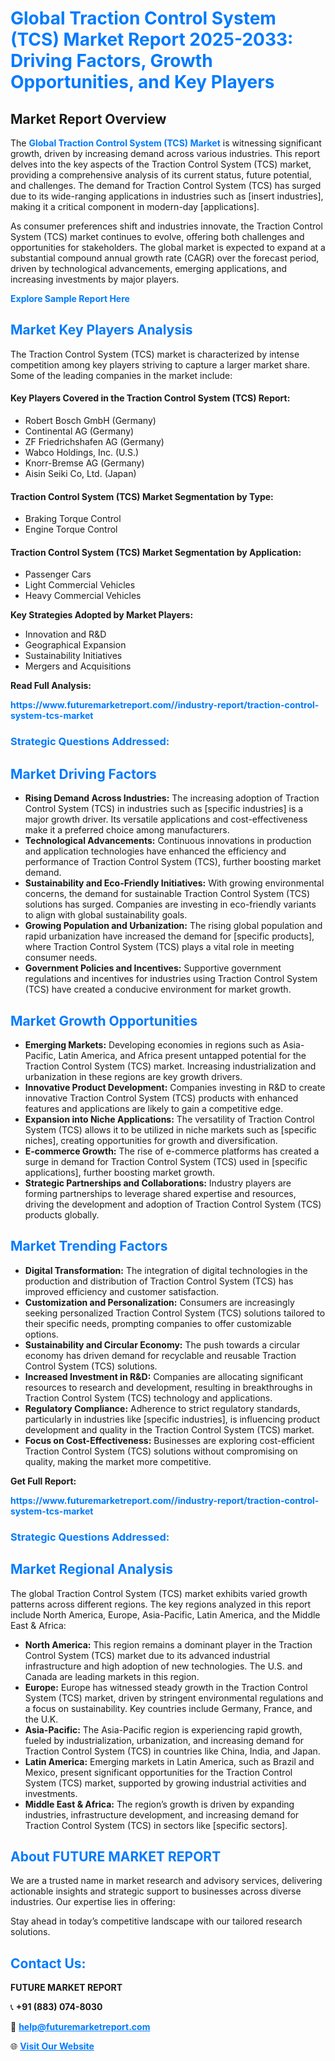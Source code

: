 <h1 style="color: #007BFF;">Global Traction Control System (TCS) Market Report 2025-2033: Driving Factors, Growth Opportunities, and Key Players</h1>

<section id="overview">
<h2>Market Report Overview</h2>
<p>The <a href="https://www.futuremarketreport.com//industry-report/traction-control-system-tcs-market" style="color: #007BFF; text-decoration: none;"><strong>Global Traction Control System (TCS) Market</strong></a> is witnessing significant growth, driven by increasing demand across various industries. This report delves into the key aspects of the Traction Control System (TCS) market, providing a comprehensive analysis of its current status, future potential, and challenges. The demand for Traction Control System (TCS) has surged due to its wide-ranging applications in industries such as [insert industries], making it a critical component in modern-day [applications].</p>
<p>As consumer preferences shift and industries innovate, the Traction Control System (TCS) market continues to evolve, offering both challenges and opportunities for stakeholders. The global market is expected to expand at a substantial compound annual growth rate (CAGR) over the forecast period, driven by technological advancements, emerging applications, and increasing investments by major players.</p>
</section>

<section id="overview">
<p><a href="https://www.futuremarketreport.com//request-sample/reportId=53836" style="color: #007BFF; text-decoration: none;"><strong>Explore Sample Report Here</strong></a></p>
</section>

<section id="key-players">
<h2 style="color: #007BFF;">Market Key Players Analysis</h2>
<p>The Traction Control System (TCS) market is characterized by intense competition among key players striving to capture a larger market share. Some of the leading companies in the market include:</p>
<h4>Key Players Covered in the Traction Control System (TCS) Report:</h4>
<ul><li>Robert Bosch GmbH (Germany)</li><li>Continental AG (Germany)</li><li>ZF Friedrichshafen AG (Germany)</li><li>Wabco Holdings, Inc. (U.S.)</li><li>Knorr-Bremse AG (Germany)</li><li>Aisin Seiki Co, Ltd. (Japan)</li></ul>
<h4>Traction Control System (TCS) Market Segmentation by Type:</h4>
<ul><li>Braking Torque Control</li><li>Engine Torque Control</li></ul>

<h4>Traction Control System (TCS) Market Segmentation by Application:</h4>
<ul><li>Passenger Cars</li><li>Light Commercial Vehicles</li><li>Heavy Commercial Vehicles</li></ul>
<p><strong>Key Strategies Adopted by Market Players:</strong></p>
<ul>
<li>Innovation and R&D</li>
<li>Geographical Expansion</li>
<li>Sustainability Initiatives</li>
<li>Mergers and Acquisitions</li>
</ul>
</section>

<section>
<p><strong>Read Full Analysis: </strong></p><a href="https://www.futuremarketreport.com//industry-report/traction-control-system-tcs-market" style="color: #007BFF; text-decoration: none;"><strong>https://www.futuremarketreport.com//industry-report/traction-control-system-tcs-market</strong></a>
<h3 style="color: #007BFF;">Strategic Questions Addressed:</h3>
</section>

<section id="driving-factors">
<h2 style="color: #007BFF;">Market Driving Factors</h2>
<ul>
<li><strong>Rising Demand Across Industries:</strong> The increasing adoption of Traction Control System (TCS) in industries such as [specific industries] is a major growth driver. Its versatile applications and cost-effectiveness make it a preferred choice among manufacturers.</li>
<li><strong>Technological Advancements:</strong> Continuous innovations in production and application technologies have enhanced the efficiency and performance of Traction Control System (TCS), further boosting market demand.</li>
<li><strong>Sustainability and Eco-Friendly Initiatives:</strong> With growing environmental concerns, the demand for sustainable Traction Control System (TCS) solutions has surged. Companies are investing in eco-friendly variants to align with global sustainability goals.</li>
<li><strong>Growing Population and Urbanization:</strong> The rising global population and rapid urbanization have increased the demand for [specific products], where Traction Control System (TCS) plays a vital role in meeting consumer needs.</li>
<li><strong>Government Policies and Incentives:</strong> Supportive government regulations and incentives for industries using Traction Control System (TCS) have created a conducive environment for market growth.</li>
</ul>
</section>

<section id="growth-opportunities">
<h2 style="color: #007BFF;">Market Growth Opportunities</h2>
<ul>
<li><strong>Emerging Markets:</strong> Developing economies in regions such as Asia-Pacific, Latin America, and Africa present untapped potential for the Traction Control System (TCS) market. Increasing industrialization and urbanization in these regions are key growth drivers.</li>
<li><strong>Innovative Product Development:</strong> Companies investing in R&D to create innovative Traction Control System (TCS) products with enhanced features and applications are likely to gain a competitive edge.</li>
<li><strong>Expansion into Niche Applications:</strong> The versatility of Traction Control System (TCS) allows it to be utilized in niche markets such as [specific niches], creating opportunities for growth and diversification.</li>
<li><strong>E-commerce Growth:</strong> The rise of e-commerce platforms has created a surge in demand for Traction Control System (TCS) used in [specific applications], further boosting market growth.</li>
<li><strong>Strategic Partnerships and Collaborations:</strong> Industry players are forming partnerships to leverage shared expertise and resources, driving the development and adoption of Traction Control System (TCS) products globally.</li>
</ul>
</section>

<section id="trending-factors">
<h2 style="color: #007BFF;">Market Trending Factors</h2>
<ul>
<li><strong>Digital Transformation:</strong> The integration of digital technologies in the production and distribution of Traction Control System (TCS) has improved efficiency and customer satisfaction.</li>
<li><strong>Customization and Personalization:</strong> Consumers are increasingly seeking personalized Traction Control System (TCS) solutions tailored to their specific needs, prompting companies to offer customizable options.</li>
<li><strong>Sustainability and Circular Economy:</strong> The push towards a circular economy has driven demand for recyclable and reusable Traction Control System (TCS) solutions.</li>
<li><strong>Increased Investment in R&D:</strong> Companies are allocating significant resources to research and development, resulting in breakthroughs in Traction Control System (TCS) technology and applications.</li>
<li><strong>Regulatory Compliance:</strong> Adherence to strict regulatory standards, particularly in industries like [specific industries], is influencing product development and quality in the Traction Control System (TCS) market.</li>
<li><strong>Focus on Cost-Effectiveness:</strong> Businesses are exploring cost-efficient Traction Control System (TCS) solutions without compromising on quality, making the market more competitive.</li>
</ul>
</section>

<section>
<p><strong>Get Full Report: </strong></p><a href="https://www.futuremarketreport.com//industry-report/traction-control-system-tcs-market" style="color: #007BFF; text-decoration: none;"><strong>https://www.futuremarketreport.com//industry-report/traction-control-system-tcs-market</strong></a>
<h3 style="color: #007BFF;">Strategic Questions Addressed:</h3>
</section>


<section id="regional-analysis">
<h2 style="color: #007BFF;">Market Regional Analysis</h2>
<p>The global Traction Control System (TCS) market exhibits varied growth patterns across different regions. The key regions analyzed in this report include North America, Europe, Asia-Pacific, Latin America, and the Middle East & Africa:</p>
<ul>
<li><strong>North America:</strong> This region remains a dominant player in the Traction Control System (TCS) market due to its advanced industrial infrastructure and high adoption of new technologies. The U.S. and Canada are leading markets in this region.</li>
<li><strong>Europe:</strong> Europe has witnessed steady growth in the Traction Control System (TCS) market, driven by stringent environmental regulations and a focus on sustainability. Key countries include Germany, France, and the U.K.</li>
<li><strong>Asia-Pacific:</strong> The Asia-Pacific region is experiencing rapid growth, fueled by industrialization, urbanization, and increasing demand for Traction Control System (TCS) in countries like China, India, and Japan.</li>
<li><strong>Latin America:</strong> Emerging markets in Latin America, such as Brazil and Mexico, present significant opportunities for the Traction Control System (TCS) market, supported by growing industrial activities and investments.</li>
<li><strong>Middle East & Africa:</strong> The region’s growth is driven by expanding industries, infrastructure development, and increasing demand for Traction Control System (TCS) in sectors like [specific sectors].</li>
</ul>
</section>

<footer>
<h2 style="color: #007BFF;">About FUTURE MARKET REPORT</h2>
<p>We are a trusted name in market research and advisory services, delivering actionable insights and strategic support to businesses across diverse industries. Our expertise lies in offering:</p>

<p>Stay ahead in today’s competitive landscape with our tailored research solutions.</p>

<h2 style="color: #007BFF;">Contact Us:</h2>
<p><strong>FUTURE MARKET REPORT</strong></p>
<p>📞 <strong>+91 (883) 074-8030</strong></p>
<p>📧 <strong><a href="mailto:help@futuremarketreport.com" style="color: #007BFF;">help@futuremarketreport.com</a></strong></p>
<p>🌐 <strong><a href="https://www.futuremarketreport.com/" style="color: #007BFF;">Visit Our Website</a></strong></p>
</footer>